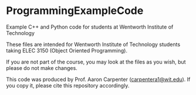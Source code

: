# ProgrammingExampleCode

Example C++ and Python code for students at Wentworth Institute of Technology 

These files are intended for Wentworth Institute of Technology students taking ELEC 3150 (Object Oriented Programming).

If you are not part of the course, you may look at the files as you wish, but please do not make changes.  

This code was produced by Prof. Aaron Carpenter (carpentera1@wit.edu).  If you copy it, please cite this repository accordingly.
